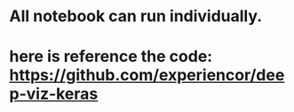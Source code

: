 # All notebook can run individually.
# here is reference the code: https://github.com/experiencor/deep-viz-keras 

